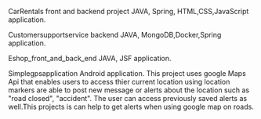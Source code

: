CarRentals front and backend project JAVA, Spring, HTML,CSS,JavaScript application. 

Customersupportservice backend JAVA, MongoDB,Docker,Spring application.

Eshop_front_and_back_end JAVA, JSF application.

Simplegpsapplication Android application. 
This project uses google Maps Api that enables users to access thier current location using location markers are able to post new message or alerts about the location such as "road closed", "accident". The user can access previously saved alerts as well.This projects is can help to get alerts when using google map on roads.
